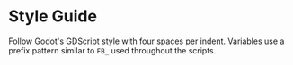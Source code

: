 # Style Guide

Follow Godot's GDScript style with four spaces per indent. Variables use a prefix pattern similar to `FB_` used throughout the scripts.

